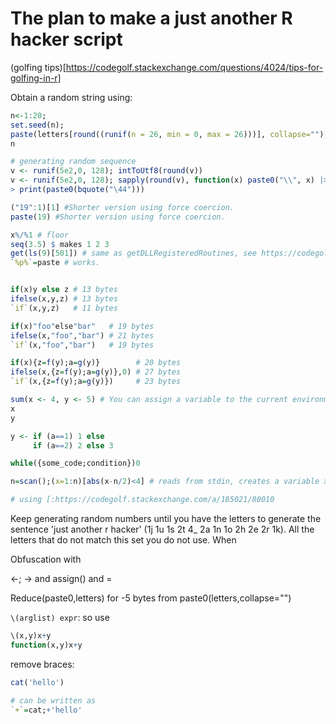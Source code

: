 # The plan to make a just another R hacker script

(golfing tips)[https://codegolf.stackexchange.com/questions/4024/tips-for-golfing-in-r]

Obtain a random string using:

```r
n<-1:20;
set.seed(n);
paste(letters[round((runif(n = 26, min = 0, max = 26)))], collapse="");
n

# generating random sequence
v <- runif(5e2,0, 128); intToUtf8(round(v))
v <- runif(5e2,0, 128); sapply(round(v), function(x) paste0("\\", x) |> print())
> print(paste0(bquote("\44")))

("19":1)[1] #Shorter version using force coercion.
paste(19) #Shorter version using force coercion.

x%/%1 # floor
seq(3.5) $ makes 1 2 3
get(ls(9)[501]) # same as getDLLRegisteredRoutines, see https://codegolf.stackexchange.com/a/90666/55516.
`%p%`=paste # works.


if(x)y else z # 13 bytes
ifelse(x,y,z) # 13 bytes
`if`(x,y,z)   # 11 bytes

if(x)"foo"else"bar"   # 19 bytes
ifelse(x,"foo","bar") # 21 bytes
`if`(x,"foo","bar")   # 19 bytes

if(x){z=f(y);a=g(y)}        # 20 bytes
ifelse(x,{z=f(y);a=g(y)},0) # 27 bytes
`if`(x,{z=f(y);a=g(y)})     # 23 bytes

sum(x <- 4, y <- 5) # You can assign a variable to the current environment while simultaneously supplying it as an argument to a function:
x
y

y <- if (a==1) 1 else 
     if (a==2) 2 else 3

while({some_code;condition})0

n=scan();(x=1:n)[abs(x-n/2)<4] # reads from stdin, creates a variable x=1:n, then indexes into x using that value of x. This can sometimes save bytes.

# using [:https://codegolf.stackexchange.com/a/185021/80010
```

Keep generating random numbers until you have the letters to generate the sentence 'just another r hacker' (1j 1u 1s 2t 4\_ 2a 1n 1o 2h 2e 2r 1k). All the letters that do not match this set you do not use. When 

Obfuscation with

<-; -> and assign() and =

Reduce(paste0,letters) for -5 bytes from paste0(letters,collapse="")

`\(arglist) expr`:
so use
```r
\(x,y)x+y
function(x,y)x+y
```

remove braces:

```r
cat('hello')

# can be written as
`+`=cat;+'hello'

```
